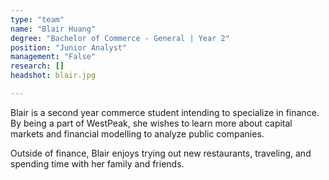 ```yaml
---
type: "team"
name: "Blair Huang"
degree: "Bachelor of Commerce - General | Year 2"
position: "Junior Analyst"
management: "False"
research: []
headshot: blair.jpg

---
```


Blair is a second year commerce student intending to specialize in finance. By being a part of WestPeak, she wishes to learn more about capital markets and financial modelling to analyze public companies. 

Outside of finance, Blair enjoys trying out new restaurants, traveling, and spending time with her family and friends.   